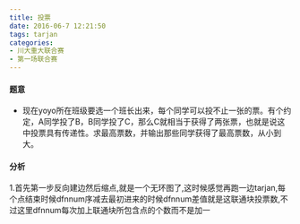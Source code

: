 ```yaml
---
title: 投票
date: 2016-06-7 12:21:50
tags: tarjan
categories: 
- 川大重大联合赛   
- 第一场联合赛
---
```



#### 题意
- 现在yoyo所在班级要选一个班长出来，每个同学可以投不止一张的票。有个约定，A同学投了B，B同学投了C，那么C就相当于获得了两张票，也就是说这中投票具有传递性。求最高票数，并输出那些同学获得了最高票数，从小到大。
<!-- more -->


#### 分析
1.首先第一步反向建边然后缩点,就是一个无环图了,这时候感觉再跑一边tarjan,每个点结束时候dfnnum序减去最初进来的时候dfnnum差值就是这联通块投票数,不过这里dfnnum每次加上联通块所包含点的个数而不是加一





